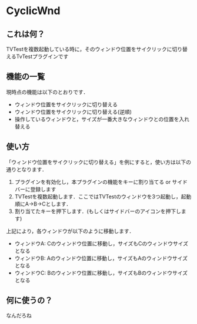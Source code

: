 # CyclicWnd
## これは何？
TVTestを複数起動している時に，そのウィンドウ位置をサイクリックに切り替えるTvTestプラグインです

## 機能の一覧
現時点の機能は以下のとおりです．
* ウィンドウ位置をサイクリックに切り替える
* ウィンドウ位置をサイクリックに切り替える(逆順)
* 操作しているウィンドウと，サイズが一番大きなウィンドウとの位置を入れ替える

## 使い方
「ウィンドウ位置をサイクリックに切り替える」を例にすると，使い方は以下の通りとなります．
1. プラグインを有効化し，本プラグインの機能をキーに割り当てる or サイドバーに登録します
2. TVTestを複数起動します．ここではTVTestのウィンドウを3つ起動し，起動順にA→B→Cとします．
3. 割り当てたキーを押下します．(もしくはサイドバーのアイコンを押下します)

上記により，各ウィンドウが以下のように移動します．

* ウィンドウA: Cのウィンドウ位置に移動し，サイズもCのウィンドウサイズとなる
* ウィンドウB: Aのウィンドウ位置に移動し，サイズもAのウィンドウサイズとなる
* ウィンドウC: Bのウィンドウ位置に移動し，サイズもBのウィンドウサイズとなる

## 何に使うの？
なんだろね
